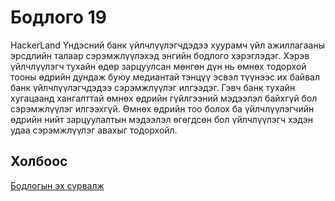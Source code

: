 # Бодлого 19
HackerLand Үндэсний банк үйлчлүүлэгчдэдээ хуурамч үйл ажиллагааны эрсдлийн талаар сэрэмжлүүлэхэд энгийн бодлого хэрэглэдэг. Хэрэв үйлчлүүлэгч тухайн өдөр зарцуулсан мөнгөн дүн нь өмнөх тодорхой тооны өдрийн дундаж буюу медиантай тэнцүү эсвэл түүнээс их байвал банк үйлчлүүлэгчдэдээ сэрэмжлүүлэг илгээдэг. Гэвч банк тухайн хугацаанд хангалттай өмнөх өдрийн гүйлгээний мэдээлэл байхгүй бол сэрэмжлүүлэг илгээхгүй. Өмнөх өдрийн тоо болох ба үйлчлүүлэгчийн өдрийн нийт зарцуулалтын мэдээлэл өгөгдсөн бол үйлчлүүлэгч хэдэн удаа сэрэмжлүүлэг авахыг тодорхойл.

## Холбоос
[Бодлогын эх сурвалж](https://www.hackerrank.com/challenges/fraudulent-activity-notifications/problem?isFullScreen=true)